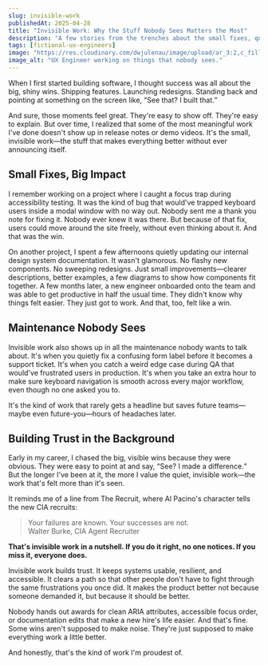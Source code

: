 ```yaml
---
slug: invisible-work
publishedAt: 2025-04-28
title: "Invisible Work: Why the Stuff Nobody Sees Matters the Most"
description: "A few stories from the trenches about the small fixes, quiet tweaks, and maintenance tasks that quietly made everything better&mdash;without anyone even noticing."
tags: [fictional-ux-engineers]
image: "https://res.cloudinary.com/dwjulenau/image/upload/ar_3:2,c_fill,dpr_auto,f_auto,fl_progressive,q_auto/v1745850929/josh-portfolio/assets_task_01jsyd2aywecbt350e85ffwwtf_1745850867_img_0.webp"
image_alt: "UX Engineer working on things that nobody sees."
---
```


When I first started building software, I thought success was all about the big, shiny wins. Shipping features. Launching redesigns. Standing back and pointing at something on the screen like, <q>See that? I built that.</q>

And sure, those moments feel great. They're easy to show off. They're easy to explain. But over time, I realized that some of the most meaningful work I've done doesn't show up in release notes or demo videos. It's the small, invisible work&mdash;the stuff that makes everything better without ever announcing itself.

## Small Fixes, Big Impact
I remember working on a project where I caught a focus trap during accessibility testing. It was the kind of bug that would've trapped keyboard users inside a modal window with no way out. Nobody sent me a thank you note for fixing it. Nobody ever knew it was there. But because of that fix, users could move around the site freely, without even thinking about it. And that was the win.

On another project, I spent a few afternoons quietly updating our internal design system documentation. It wasn't glamorous. No flashy new components. No sweeping redesigns. Just small improvements&mdash;clearer descriptions, better examples, a few diagrams to show how components fit together. A few months later, a new engineer onboarded onto the team and was able to get productive in half the usual time. They didn't know why things felt easier. They just got to work. And that, too, felt like a win.

## Maintenance Nobody Sees
Invisible work also shows up in all the maintenance nobody wants to talk about. It's when you quietly fix a confusing form label before it becomes a support ticket. It's when you catch a weird edge case during QA that would've frustrated users in production. It's when you take an extra hour to make sure keyboard navigation is smooth across every major workflow, even though no one asked you to.

It's the kind of work that rarely gets a headline but saves future teams&mdash;maybe even future-you&mdash;hours of headaches later.

## Building Trust in the Background
Early in my career, I chased the big, visible wins because they were obvious. They were easy to point at and say, <q>See? I made a difference.</q> But the longer I've been at it, the more I value the quiet, invisible work&mdash;the work that's felt more than it's seen.

It reminds me of a line from The Recruit, where Al Pacino's character tells the new CIA recruits:

> Your failures are known. Your successes are not.<br />
> Walter Burke, CIA Agent Recruiter

<strong>That's invisible work in a nutshell. If you do it right, no one notices. If you miss it, everyone does.</strong>

Invisible work builds trust. It keeps systems usable, resilient, and accessible. It clears a path so that other people don't have to fight through the same frustrations you once did. It makes the product better not because someone demanded it, but because it should be better.

Nobody hands out awards for clean ARIA attributes, accessible focus order, or documentation edits that make a new hire's life easier. And that's fine.
Some wins aren't supposed to make noise.
They're just supposed to make everything work a little better.

And honestly, that's the kind of work I'm proudest of.

